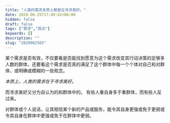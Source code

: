 ```yaml
---
title: "人类的需求本质上都是在寻求美好。"
date: 2020-06-25T17:49:42+08:00
hidden: false
draft: false
tags: ["需求","观点"]
keywords: []
description: ""
slug: "2020062503"
---
```

某个需求是否有效，不仅要看是否能找到愿意为这个需求改变其行动决策的足够多人数的群体，还要看这个需求是否真的满足了这个群体中每一个个体对自己和对群体，或明确或模糊的一些观念。

*本质上，人类的需求在于寻求美好。*

<!--more-->

而寻求美好又分为自认为的和群体中的。
有些人重自身多于重群体，而有些人反过来。

对群体或个人说话，让其相信某个新的产品或服务，能令其自身更强或免于更弱或令其自身在群体中更强或免于在群体中更弱。